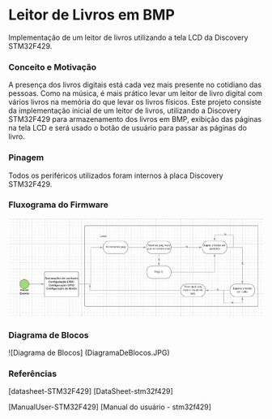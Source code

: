 ﻿# Leitor de Livros em BMP 

Implementação de um leitor de livros utilizando a tela LCD da Discovery STM32F429.

### Conceito e Motivação
A presença dos livros digitais está cada vez mais presente no cotidiano das pessoas. Como na música, é mais prático levar um leitor de livro digital com vários livros na memória do que levar os livros físicos. 
Este projeto consiste da implementação inicial de um leitor de livros, utilizando a Discovery STM32F429 para armazenamento dos livros em BMP, exibição das páginas na tela LCD e será usado o botão de usuário para passar as páginas do livro.

### Pinagem
Todos os periféricos utilizados foram internos à placa Discovery STM32F429.

### Fluxograma do Firmware
![Fluxograma do Firmaware](Fluxograma.jpg)

### Diagrama de Blocos

![Diagrama de Blocos] (DiagramaDeBlocos.JPG)
### Referências

[datasheet-STM32F429] [DataSheet-stm32f429]

[ManualUser-STM32F429] [Manual do usuário - stm32f429]

